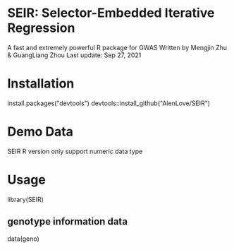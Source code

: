 # SEIR: Selector-Embedded Iterative Regression
  A fast and extremely powerful R package for GWAS
  Written by Mengjin Zhu & GuangLiang Zhou
  Last update: Sep 27, 2021
# Installation
install.packages("devtools")
devtools::install_github("AlenLove/SEIR")
# Demo Data
SEIR R version only support numeric data type
# Usage
library(SEIR)
## genotype information data
data(geno)
